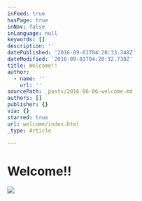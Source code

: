 ```yaml
---
inFeed: true
hasPage: true
inNav: false
inLanguage: null
keywords: []
description: ''
datePublished: '2016-09-01T04:20:33.348Z'
dateModified: '2016-09-01T04:20:32.738Z'
title: Welcome!!
author:
  - name: ''
    url: ''
sourcePath: _posts/2016-06-06-welcome.md
authors: []
publisher: {}
via: {}
starred: true
url: welcome/index.html
_type: Article

---
```

# Welcome!!
![](https://the-grid-user-content.s3-us-west-2.amazonaws.com/5bd0e7f7-df49-492d-9abe-1222246ccb6a.jpg)